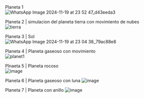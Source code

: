 Planeta 1    
![WhatsApp Image 2024-11-19 at 23 52 47_d43eeda3](https://github.com/user-attachments/assets/f03b2c0d-7623-449f-8029-7306a7b8ee06)

Planeta 2 | simulacion del planeta tierra con movimiento de nubes   
![tierra](https://github.com/user-attachments/assets/f57ea007-5d7c-4f62-9714-ffa0f80af427)

Planeta 3 | Sol    
![WhatsApp Image 2024-11-19 at 23 04 38_79ac88e8](https://github.com/user-attachments/assets/3cd59779-8ba4-449c-9b06-80f8be7ca11d)

Planeta 4 | Planeta gaseoso con movimiento   
![planet1](https://github.com/user-attachments/assets/83430fef-72de-45ab-bfee-66229e69211b)

Plnaeta 5 | Planeta rocoso  
![image](https://github.com/user-attachments/assets/151d324f-37aa-41dd-b566-8d185fec0583)

Planeta 6 | Planeta gaseoso con luna
![image](https://github.com/user-attachments/assets/89b0205f-8a95-4ad7-a648-4dcbb76edbbe)

Planeta 7 | Planeta con anillo 
![image](https://github.com/user-attachments/assets/c7684ca1-4fdd-41c4-89ec-c9ed5db7208c)

